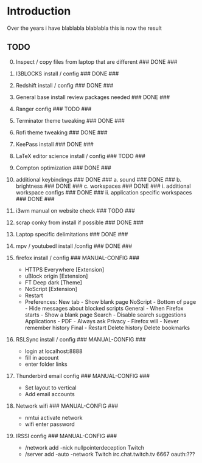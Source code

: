 # Introduction

Over the years i have blablabla
blablabla this is now the result

## TODO

0. Inspect / copy files from laptop that are different      ### DONE ###
1. I3BLOCKS install / config                                ### DONE ###
2. Redshift install / config                                ### DONE ###
3. General base install review packages needed              ### DONE ###
4. Ranger config                                            ###     TODO ###
5. Terminator theme tweaking                                ### DONE ###
6. Rofi theme tweaking                                      ### DONE ###
7. KeePass install                                          ### DONE ###
9. LaTeX editor science install / config                    ###     TODO ###
10. Compton optimization                                    ### DONE ###
11. additional keybindings                                  ### DONE ###
    a. sound                                                ### DONE ###
    b. brightness                                           ### DONE ###
    c. workspaces                                           ### DONE ###
        i. additional workspace configs                     ### DONE ###
        ii. application specific workspaces                 ### DONE ###
12. i3wm manual on website check                            ###     TODO ###
13. scrap conky from install if possible                    ### DONE ###
15. Laptop specific delimitations                           ### DONE ###
17. mpv / youtubedl install /config                         ### DONE ###


18. firefox install / config                                ###     MANUAL-CONFIG ###
    * HTTPS Everywhere [Extension]
    * uBlock origin [Extension]
    * FT Deep dark [Theme]
    * NoScript [Extension]
    * Restart
    * Preferences:
        New tab         -   Show blank page
        NoScript        -   Bottom of page              -   Hide messages about blocked scripts
        General         -   When Firefox starts         -   Show a blank page 
        Search          -   Disable search suggestions
        Applications    -   PDF                         -   Always ask
        Privacy         -   Firefox will                -   Never remember history
        Final           -   Restart
        Delete history
        Delete bookmarks

8. RSLSync install / config                                 ###     MANUAL-CONFIG ### 
	* login at localhost:8888
	* fill in account
	* enter folder links

19. Thunderbird email config                                ###     MANUAL-CONFIG ###
    * Set layout to vertical
    * Add email accounts
20. Network wifi                                            ###     MANUAL-CONFIG ###
    * nmtui activate network
    * wifi enter password

16. IRSSI config                                            ###     MANUAL-CONFIG ###
    * /network add -nick nullpointerdeception Twitch
    * /server add -auto -network Twitch irc.chat.twitch.tv 6667 oauth:???